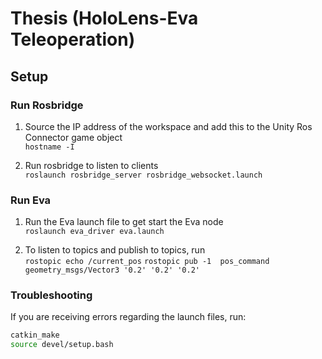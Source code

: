 # Thesis (HoloLens-Eva Teleoperation)

## Setup
### Run Rosbridge
1. Source the IP address of the workspace and add this to the Unity Ros Connector game object  
`hostname -I`

2. Run rosbridge to listen to clients  
`roslaunch rosbridge_server rosbridge_websocket.launch`

### Run Eva
1. Run the Eva launch file to get start the Eva node  
`roslaunch eva_driver eva.launch`

2. To listen to topics and publish to topics, run  
`rostopic echo /current_pos`
`rostopic pub -1  pos_command geometry_msgs/Vector3 '0.2' '0.2' '0.2'`

### Troubleshooting
If you are receiving errors regarding the launch files, run:
```bash
catkin_make
source devel/setup.bash
```
